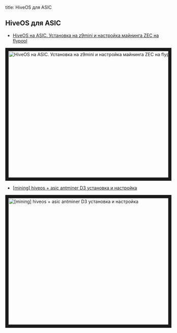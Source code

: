 title: HiveOS для ASIC

## HiveOS для ASIC
- <a href="https://www.youtube.com/watch?v=KY2ld3qUQRg">HiveOS на ASIC. Установка на z9mini и настройка майнинга ZEC на flypool</a>

<a href="http://www.youtube.com/watch?feature=player_embedded&v=KY2ld3qUQRg
" target="_blank"><img src="http://img.youtube.com/vi/KY2ld3qUQRg/0.jpg"
alt="HiveOS на ASIC. Установка на z9mini и настройка майнинга ZEC на flypool" width="630" height="400" border="10" /></a>

- <a href="https://www.youtube.com/watch?v=rVSauk7Jzr4">[mining] hiveos + asic antminer D3 установка и настройка</a>

<a href="http://www.youtube.com/watch?feature=player_embedded&v=rVSauk7Jzr4
" target="_blank"><img src="http://img.youtube.com/vi/rVSauk7Jzr4/0.jpg"
alt="[mining] hiveos + asic antminer D3 установка и настройка" width="630" height="400" border="10" /></a>
